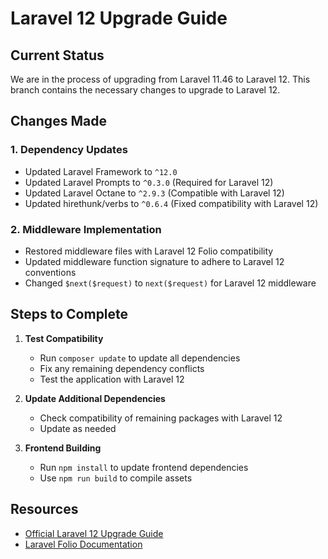 # Laravel 12 Upgrade Guide

## Current Status

We are in the process of upgrading from Laravel 11.46 to Laravel 12. This branch contains the necessary changes to upgrade to Laravel 12.

## Changes Made

### 1. Dependency Updates

- Updated Laravel Framework to `^12.0`
- Updated Laravel Prompts to `^0.3.0` (Required for Laravel 12)
- Updated Laravel Octane to `^2.9.3` (Compatible with Laravel 12)
- Updated hirethunk/verbs to `^0.6.4` (Fixed compatibility with Laravel 12)

### 2. Middleware Implementation

- Restored middleware files with Laravel 12 Folio compatibility
- Updated middleware function signature to adhere to Laravel 12 conventions
- Changed `$next($request)` to `next($request)` for Laravel 12 middleware

## Steps to Complete

1. **Test Compatibility**
   - Run `composer update` to update all dependencies
   - Fix any remaining dependency conflicts
   - Test the application with Laravel 12

2. **Update Additional Dependencies**
   - Check compatibility of remaining packages with Laravel 12
   - Update as needed

3. **Frontend Building**
   - Run `npm install` to update frontend dependencies
   - Use `npm run build` to compile assets

## Resources

- [Official Laravel 12 Upgrade Guide](https://laravel.com/docs/12.x/upgrade)
- [Laravel Folio Documentation](https://laravel.com/docs/12.x/folio)